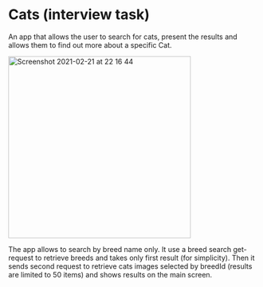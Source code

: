 # Cats (interview task)
An app that allows the user to search for cats, present the results and allows them to find out more about a specific Cat.

<img width="366" alt="Screenshot 2021-02-21 at 22 16 44" src="https://user-images.githubusercontent.com/16405143/108640592-875d0680-7492-11eb-8628-63f27cd9c8c7.png">

The app allows to search by breed name only. 
It use a breed search get-request to retrieve breeds and takes only first result (for simplicity). Then it sends second request to retrieve cats images selected by breedId (results are limited to 50 items) and shows results on the main screen.
